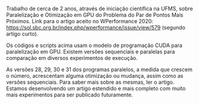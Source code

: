 Trabalho de cerca de 2 anos, através de iniciação científica na UFMS, sobre Paralelização e Otimização em GPU do Problema do Par de Pontos Mais Próximos.
Link para o artigo aceito no WPerformance 2020: https://sol.sbc.org.br/index.php/wperformance/issue/view/579 (segundo artigo curto).

Os códigos e scripts acima usam o modelo de programação CUDA para paralelização em GPU. Existem versões sequenciais e paralelas para comparação em diversos experimentos de execução.

As versões 28, 29, 30 e 31 dos programas paralelos, a medida que crescem o número, acrescentam alguma otimização ou mudança, assim como as versões sequenciais. Para saber mais sobre as mesmas, ler o artigo. Estamos desenvolvendo um artigo estendido e mais completo com muito mais experimentos para ser publicado futuramente.
